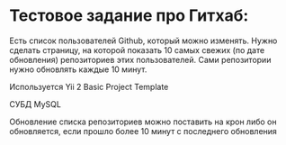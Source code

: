 <h1>Тестовое задание про Гитхаб:</h1>

<p>Есть список пользователей Github, который можно изменять. Нужно сделать страницу, на которой показать 10 самых свежих (по дате обновления) репозиториев этих пользователей. Сами репозитории нужно обновлять каждые 10 минут.</p>

<p>Используется Yii 2 Basic Project Template</p>

<p>СУБД MySQL</p>

<p>Обновление списка репозиториев можно поставить на крон либо он обновляется, если прошло более 10 минут с последнего обновления</p>

